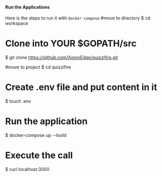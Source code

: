#### Run the Applications
Here is the steps to run it with `docker-compose`
#move to directory
$ cd workspace

# Clone into YOUR $GOPATH/src
$ git clone https://github.com/XoronEdge/quizzifire.git

#move to project
$ cd quizzifire

# Create .env file and put content in it
$ touch .env

# Run the application
$ docker-compose up --build


# Execute the call
$ curl localhost:3000



